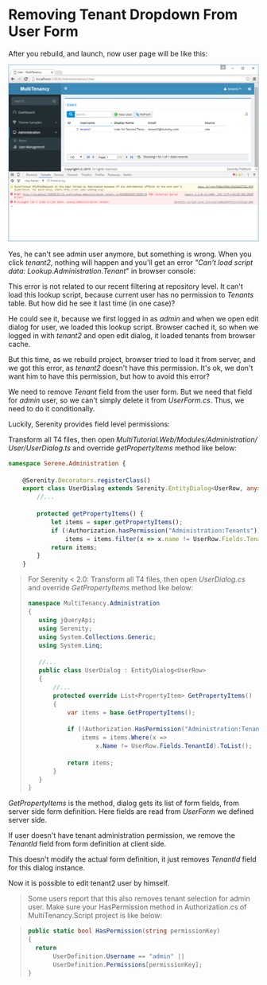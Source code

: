 # Removing Tenant Dropdown From User Form

After you rebuild, and launch, now user page will be like this:

![Tenant2 Logged In](img/tenant2_filtered.png)

Yes, he can't see admin user anymore, but something is wrong. When you click *tenant2*, nothing will happen and you'll get an error *"Can't load script data: Lookup.Administration.Tenant*" in browser console:

This error is not related to our recent filtering at repository level. It can't load this lookup script, because current user has no permission to *Tenants* table. But how did he see it last time (in one case)? 

He could see it, because we first logged in as *admin* and when we open edit dialog for user, we loaded this lookup script. Browser cached it, so when we logged in with *tenant2* and open edit dialog, it loaded tenants from browser cache. 

But this time, as we rebuild project, browser tried to load it from server, and we got this error, as *tenant2* doesn't have this permission. It's ok, we don't want him to have this permission, but how to avoid this error?

We need to remove *Tenant* field from the user form. But we need that field for *admin* user, so we can't simply delete it from *UserForm.cs*. Thus, we need to do it conditionally.

Luckily, Serenity provides field level permissions:


Transform all T4 files, then open *MultiTutorial.Web/Modules/Administration/ User/UserDialog.ts* and override *getPropertyItems* method like below:

```ts
namespace Serene.Administration {

    @Serenity.Decorators.registerClass()
    export class UserDialog extends Serenity.EntityDialog<UserRow, any> {
        //...
        
        protected getPropertyItems() {
            let items = super.getPropertyItems();
            if (!Authorization.hasPermission("Administration:Tenants"))
                items = items.filter(x => x.name != UserRow.Fields.TenantId);
            return items;
        }
    }
```

> For Serenity < 2.0:
> Transform all T4 files, then open *UserDialog.cs* and override *GetPropertyItems* method like below:
>
>
>```cs
>namespace MultiTenancy.Administration
>{
>    using jQueryApi;
>    using Serenity;
>    using System.Collections.Generic;
>    using System.Linq;
>
>    //...
>    public class UserDialog : EntityDialog<UserRow>
>    {
>        //...
>        protected override List<PropertyItem> GetPropertyItems()
>        {
>            var items = base.GetPropertyItems();
>
>            if (!Authorization.HasPermission("Administration:Tenants"))
>                items = items.Where(x => 
>                    x.Name != UserRow.Fields.TenantId).ToList();
>
>            return items;
>        }
>    }
>}
>```

*GetPropertyItems* is the method, dialog gets its list of form fields, from server side form definition. Here fields are read from *UserForm* we defined server side.

If user doesn't have tenant administration permission, we remove the *TenantId* field from form definition at client side.

This doesn't modify the actual form definition, it just removes *TenantId* field for this dialog instance.

Now it is possible to edit tenant2 user by himself.

> Some users report that this also removes tenant selection for admin user. Make sure your HasPermission method in Authorization.cs of MultiTenancy.Script project is like below:

>```cs
>public static bool HasPermission(string permissionKey)
>{
>   return 
>        UserDefinition.Username == "admin" ||
>        UserDefinition.Permissions[permissionKey];
>}
>```